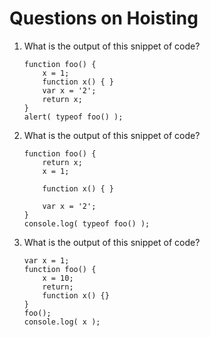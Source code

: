 # Questions on Hoisting

1. What is the output of this snippet of code?
    ```
    function foo() {
        x = 1;
        function x() { }
        var x = '2';
        return x;
    }
    alert( typeof foo() );
    ```


2. What is the output of this snippet of code?
    ```
    function foo() {
        return x;
        x = 1;
        
        function x() { }
        
        var x = '2';
    }
    console.log( typeof foo() ); 
    ```



3. What is the output of this snippet of code?
    ```
    var x = 1;
    function foo() {
        x = 10;
        return;
        function x() {}
    }
    foo();
    console.log( x );
    ```